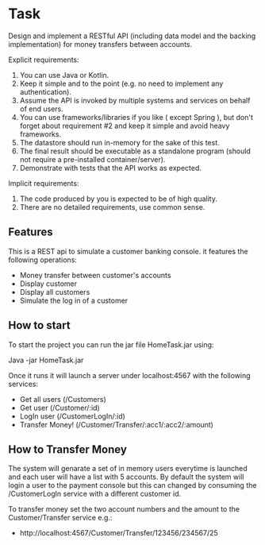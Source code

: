 # Task

Design and implement a RESTful API (including data model and the backing implementation) for
money transfers between accounts.

Explicit requirements:

1. You can use Java or Kotlin.
2. Keep it simple and to the point (e.g. no need to implement any authentication).
3. Assume the API is invoked by multiple systems and services on behalf of end users.
4. You can use frameworks/libraries if you like ( except Spring ), but don't forget about
requirement #2 and keep it simple and avoid heavy frameworks.
5. The datastore should run in-memory for the sake of this test.
6. The final result should be executable as a standalone program (should not require a
pre-installed container/server).
7. Demonstrate with tests that the API works as expected.

Implicit requirements:

1. The code produced by you is expected to be of high quality.
2. There are no detailed requirements, use common sense.

## Features

This is a REST api to simulate a customer banking console. it features the following operations:

* Money transfer between customer's accounts
* Display customer
* Display all customers
* Simulate the log in of a customer

## How to start

To start the project you can run the jar file HomeTask.jar using:

Java -jar HomeTask.jar

Once it runs it will launch a server under localhost:4567 with the following services:

* Get all users   (/Customers)
* Get user        (/Customer/:id)
* LogIn user      (/CustomerLogIn/:id)
* Transfer Money! (/Customer/Transfer/:acc1/:acc2/:amount)

## How to Transfer Money

The system will genarate a set of in memory users everytime is launched and each user will have a list with 5 accounts.
By default the system will login a user to the payment console but this can changed by consuming the /CustomerLogIn service with a different customer id.

To transfer money set the two account numbers and the amount to the Customer/Transfer service e.g.:

* http://localhost:4567/Customer/Transfer/123456/234567/25




